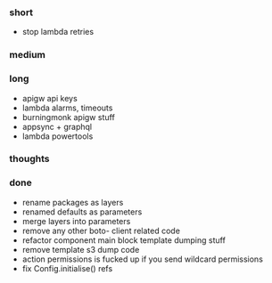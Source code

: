 ### short

- stop lambda retries

### medium

### long

- apigw api keys
- lambda alarms, timeouts
- burningmonk apigw stuff
- appsync + graphql
- lambda powertools

### thoughts

### done

- rename packages as layers
- renamed defaults as parameters
- merge layers into parameters
- remove any other boto- client related code
- refactor component main block template dumping stuff
- remove template s3 dump code
- action permissions is fucked up if you send wildcard permissions
- fix Config.initialise() refs

